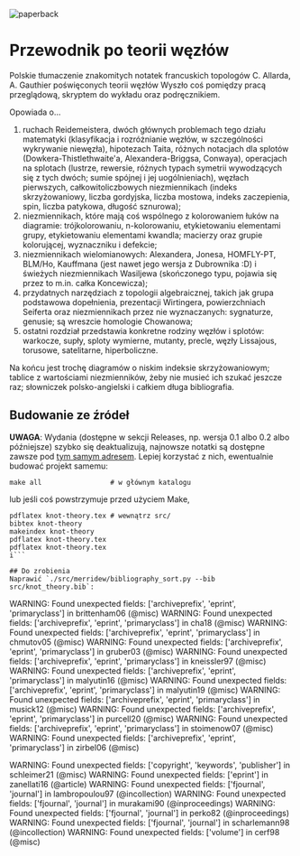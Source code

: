 ![paperback](https://i.imgur.com/EyZXqrD.jpg)
# Przewodnik po teorii węzłów
Polskie tłumaczenie znakomitych notatek francuskich topologów C. Allarda, A. Gauthier poświęconych teorii węzłów
Wyszło coś pomiędzy pracą przeglądową, skryptem do wykładu oraz podręcznikiem.

Opowiada o...
1. ruchach Reidemeistera, dwóch głównych problemach tego działu matematyki (klasyfikacja i rozróżnianie węzłów, w szczególności wykrywanie niewęzła), hipotezach Taita, różnych notacjach dla splotów (Dowkera-Thistlethwaite'a, Alexandera-Briggsa, Conwaya), operacjach na splotach (lustrze, rewersie, różnych typach symetrii wywodzących się z tych dwóch; sumie spójnej i jej uogólnieniach), węzłach pierwszych, całkowitoliczbowych niezmiennikach (indeks skrzyżowaniowy, liczba gordyjska, liczba mostowa, indeks zaczepienia, spin, liczba patykowa, długość sznurowa);
2. niezmiennikach, które mają coś wspólnego z kolorowaniem łuków na diagramie: trójkolorowaniu, n-kolorowaniu, etykietowaniu elementami grupy, etykietowaniu elementami kwandla; macierzy oraz grupie kolorującej, wyznaczniku i defekcie;
3. niezmiennikach wielomianowych: Alexandera, Jonesa, HOMFLY-PT, BLM/Ho, Kauffmana (jest nawet jego wersja z Dubrownika :D) i świeżych niezmiennikach Wasiljewa (skończonego typu, pojawia się przez to m.in. całka Koncewicza);
4. przydatnych narzędziach z topologii algebraicznej, takich jak grupa podstawowa dopełnienia, prezentacji Wirtingera, powierzchniach Seiferta oraz niezmiennikach przez nie wyznaczanych: sygnaturze, genusie; są wreszcie homologie Chowanowa;
5. ostatni rozdział przedstawia konkretne rodziny węzłów i splotów: warkocze, supły, sploty wymierne, mutanty, precle, węzły Lissajous, torusowe, satelitarne, hiperboliczne.

Na końcu jest trochę diagramów o niskim indeksie skrzyżowaniowym; tablice z wartościami niezmienników, żeby nie musieć ich szukać jeszcze raz; słowniczek polsko-angielski i całkiem długa bibliografia.

## Budowanie ze źródeł

**UWAGA**: Wydania (dostępne w sekcji Releases, np. wersja 0.1 albo 0.2 albo późniejsze) szybko się deaktualizują, najnowsze notatki są dostępne zawsze pod [tym samym adresem](http://www.math.uni.wroc.pl/~s265342/files/knot-theory.pdf).
Lepiej korzystać z nich, ewentualnie budować projekt samemu:
```
make all                 # w głównym katalogu
```
lub jeśli coś powstrzymuje przed użyciem Make,
```
pdflatex knot-theory.tex # wewnątrz src/
bibtex knot-theory
makeindex knot-theory
pdflatex knot-theory.tex
pdflatex knot-theory.tex
i```

## Do zrobienia
Naprawić `./src/merridew/bibliography_sort.py --bib src/knot_theory.bib`:
```
WARNING: Found unexpected fields: ['archiveprefix', 'eprint', 'primaryclass'] in brittenham06 (@misc)
WARNING: Found unexpected fields: ['archiveprefix', 'eprint', 'primaryclass'] in cha18 (@misc)
WARNING: Found unexpected fields: ['archiveprefix', 'eprint', 'primaryclass'] in chmutov05 (@misc)
WARNING: Found unexpected fields: ['archiveprefix', 'eprint', 'primaryclass'] in gruber03 (@misc)
WARNING: Found unexpected fields: ['archiveprefix', 'eprint', 'primaryclass'] in kneissler97 (@misc)
WARNING: Found unexpected fields: ['archiveprefix', 'eprint', 'primaryclass'] in malyutin16 (@misc)
WARNING: Found unexpected fields: ['archiveprefix', 'eprint', 'primaryclass'] in malyutin19 (@misc)
WARNING: Found unexpected fields: ['archiveprefix', 'eprint', 'primaryclass'] in musick12 (@misc)
WARNING: Found unexpected fields: ['archiveprefix', 'eprint', 'primaryclass'] in purcell20 (@misc)
WARNING: Found unexpected fields: ['archiveprefix', 'eprint', 'primaryclass'] in stoimenow07 (@misc)
WARNING: Found unexpected fields: ['archiveprefix', 'eprint', 'primaryclass'] in zirbel06 (@misc)

WARNING: Found unexpected fields: ['copyright', 'keywords', 'publisher'] in schleimer21 (@misc)
WARNING: Found unexpected fields: ['eprint'] in zanellati16 (@article)
WARNING: Found unexpected fields: ['fjournal', 'journal'] in lambropoulou97 (@incollection)
WARNING: Found unexpected fields: ['fjournal', 'journal'] in murakami90 (@inproceedings)
WARNING: Found unexpected fields: ['fjournal', 'journal'] in perko82 (@inproceedings)
WARNING: Found unexpected fields: ['fjournal', 'journal'] in scharlemann98 (@incollection)
WARNING: Found unexpected fields: ['volume'] in cerf98 (@misc)
```